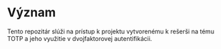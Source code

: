 # Význam
Tento repozitár slúži na prístup k projektu vytvorenému k rešerši na tému TOTP a jeho využitie v dvojfaktorovej autentifikácii.

